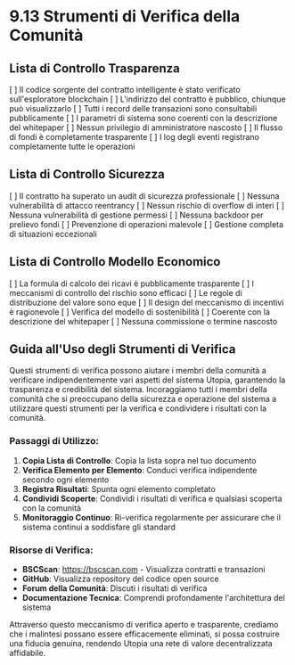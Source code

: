 # 9.13 Strumenti di Verifica della Comunità

## Lista di Controllo Trasparenza
[ ] Il codice sorgente del contratto intelligente è stato verificato sull'esploratore blockchain
[ ] L'indirizzo del contratto è pubblico, chiunque può visualizzarlo
[ ] Tutti i record delle transazioni sono consultabili pubblicamente
[ ] I parametri di sistema sono coerenti con la descrizione del whitepaper
[ ] Nessun privilegio di amministratore nascosto
[ ] Il flusso di fondi è completamente trasparente
[ ] I log degli eventi registrano completamente tutte le operazioni

## Lista di Controllo Sicurezza
[ ] Il contratto ha superato un audit di sicurezza professionale
[ ] Nessuna vulnerabilità di attacco reentrancy
[ ] Nessun rischio di overflow di interi
[ ] Nessuna vulnerabilità di gestione permessi
[ ] Nessuna backdoor per prelievo fondi
[ ] Prevenzione di operazioni malevole
[ ] Gestione completa di situazioni eccezionali

## Lista di Controllo Modello Economico
[ ] La formula di calcolo dei ricavi è pubblicamente trasparente
[ ] I meccanismi di controllo del rischio sono efficaci
[ ] Le regole di distribuzione del valore sono eque
[ ] Il design del meccanismo di incentivi è ragionevole
[ ] Verifica del modello di sostenibilità
[ ] Coerente con la descrizione del whitepaper
[ ] Nessuna commissione o termine nascosto

## Guida all'Uso degli Strumenti di Verifica

Questi strumenti di verifica possono aiutare i membri della comunità a verificare indipendentemente vari aspetti del sistema Utopia, garantendo la trasparenza e credibilità del sistema. Incoraggiamo tutti i membri della comunità che si preoccupano della sicurezza e operazione del sistema a utilizzare questi strumenti per la verifica e condividere i risultati con la comunità.

### Passaggi di Utilizzo:

1. **Copia Lista di Controllo**: Copia la lista sopra nel tuo documento
2. **Verifica Elemento per Elemento**: Conduci verifica indipendente secondo ogni elemento
3. **Registra Risultati**: Spunta ogni elemento completato
4. **Condividi Scoperte**: Condividi i risultati di verifica e qualsiasi scoperta con la comunità
5. **Monitoraggio Continuo**: Ri-verifica regolarmente per assicurare che il sistema continui a soddisfare gli standard

### Risorse di Verifica:

- **BSCScan**: https://bscscan.com - Visualizza contratti e transazioni
- **GitHub**: Visualizza repository del codice open source
- **Forum della Comunità**: Discuti i risultati di verifica
- **Documentazione Tecnica**: Comprendi profondamente l'architettura del sistema

Attraverso questo meccanismo di verifica aperto e trasparente, crediamo che i malintesi possano essere efficacemente eliminati, si possa costruire una fiducia genuina, rendendo Utopia una rete di valore decentralizzata affidabile.